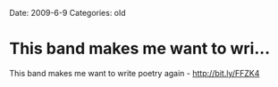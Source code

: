 Date: 2009-6-9
Categories: old

# This band makes me want to wri...

This band makes me want to write poetry again - <a href="http://bit.ly/FFZK4" rel="nofollow">http://bit.ly/FFZK4</a>
